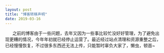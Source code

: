 ```yaml
---
layout: post
title: "博客转移声明"
date: 2019-03-16
---
```


&#160;&#160;&#160;&#160;&#160;&#160;之前的博客由于一些问题，去年又因为一些事比较忙没好好管理，为了避免出现更糟的情况，今年年初就已经停止运营了。最近经过站点清理和资源重整之后，已经慢慢恢复，不过很多东西还无法上传，只能暂时辜负大家了，懒虫，顿首~
